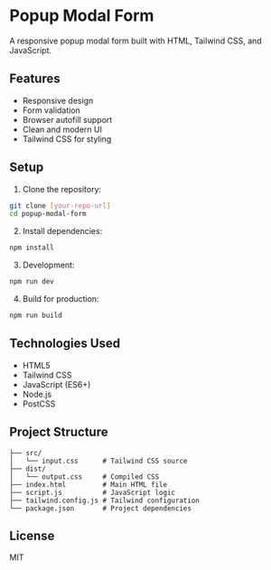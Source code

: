 # Popup Modal Form

A responsive popup modal form built with HTML, Tailwind CSS, and JavaScript.

## Features

- Responsive design
- Form validation
- Browser autofill support
- Clean and modern UI
- Tailwind CSS for styling

## Setup

1. Clone the repository:

```bash
git clone [your-repo-url]
cd popup-modal-form
```

2. Install dependencies:

```bash
npm install
```

3. Development:

```bash
npm run dev
```

4. Build for production:

```bash
npm run build
```

## Technologies Used

- HTML5
- Tailwind CSS
- JavaScript (ES6+)
- Node.js
- PostCSS

## Project Structure

```
├── src/
│   └── input.css      # Tailwind CSS source
├── dist/
│   └── output.css     # Compiled CSS
├── index.html         # Main HTML file
├── script.js          # JavaScript logic
├── tailwind.config.js # Tailwind configuration
└── package.json       # Project dependencies
```

## License

MIT
